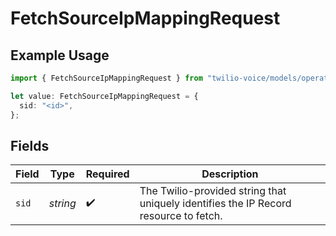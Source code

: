 # FetchSourceIpMappingRequest

## Example Usage

```typescript
import { FetchSourceIpMappingRequest } from "twilio-voice/models/operations";

let value: FetchSourceIpMappingRequest = {
  sid: "<id>",
};
```

## Fields

| Field                                                                                | Type                                                                                 | Required                                                                             | Description                                                                          |
| ------------------------------------------------------------------------------------ | ------------------------------------------------------------------------------------ | ------------------------------------------------------------------------------------ | ------------------------------------------------------------------------------------ |
| `sid`                                                                                | *string*                                                                             | :heavy_check_mark:                                                                   | The Twilio-provided string that uniquely identifies the IP Record resource to fetch. |